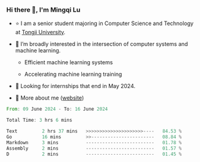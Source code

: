 ### Hi there 👋, I'm Mingqi Lu

- :star: I am a senior student majoring in Computer Science and Technology at [Tongji University](https://en.tongji.edu.cn/p/#/).

- :thinking: I’m broadly interested in the intersection of computer systems and machine learning.

  - Efficient machine learning systems

  - Accelerating machine learning training

- :seedling: Looking for internships that end in May 2024.

- 💬 More about me ([website](https://lmqqqqqq.github.io/))

<!--START_SECTION:waka-->

```rust
From: 09 June 2024 - To: 16 June 2024

Total Time: 3 hrs 6 mins

Text         2 hrs 37 mins   >>>>>>>>>>>>>>>>>>>>>----   84.53 %
Go           16 mins         >>-----------------------   08.84 %
Markdown     3 mins          -------------------------   01.78 %
Assembly     2 mins          -------------------------   01.57 %
D            2 mins          -------------------------   01.45 %
```

<!--END_SECTION:waka-->

